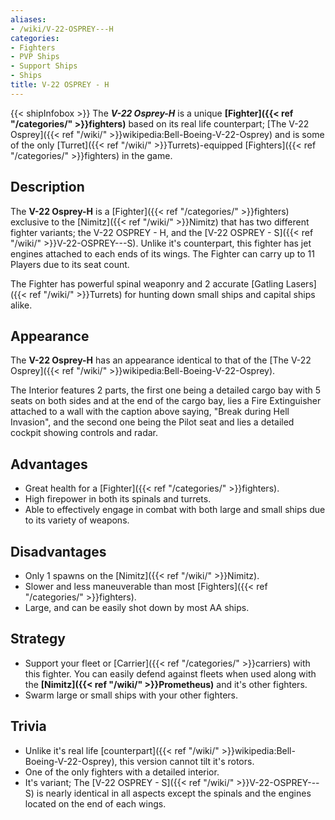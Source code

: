 ```yaml
---
aliases:
- /wiki/V-22-OSPREY---H
categories:
- Fighters
- PVP Ships
- Support Ships
- Ships
title: V-22 OSPREY - H
---
```


{{< shipInfobox >}} The **_V-22 Osprey-H_** is a unique **[Fighter]({{< ref "/categories/" >}}fighters)** based on its real life counterpart; [The V-22 Osprey]({{< ref "/wiki/" >}}wikipedia:Bell-Boeing-V-22-Osprey) and is some of the only [Turret]({{< ref "/wiki/" >}}Turrets)-equipped [Fighters]({{< ref "/categories/" >}}fighters) in the game.

## Description

The **V-22 Osprey-H** is a [Fighter]({{< ref "/categories/" >}}fighters) exclusive to the [Nimitz]({{< ref "/wiki/" >}}Nimitz) that has two different fighter variants; the V-22 OSPREY - H, and the [V-22 OSPREY - S]({{< ref "/wiki/" >}}V-22-OSPREY---S). Unlike it's counterpart, this fighter has jet engines attached to each ends of its wings. The Fighter can carry up to 11 Players due to its seat count.

The Fighter has powerful spinal weaponry and 2 accurate [Gatling Lasers]({{< ref "/wiki/" >}}Turrets) for hunting down small ships and capital ships alike.

## Appearance

The **V-22 Osprey-H** has an appearance identical to that of the [The V-22 Osprey]({{< ref "/wiki/" >}}wikipedia:Bell-Boeing-V-22-Osprey).

The Interior features 2 parts, the first one being a detailed cargo bay with 5 seats on both sides and at the end of the cargo bay, lies a Fire Extinguisher attached to a wall with the caption above saying, "Break during Hell Invasion", and the second one being the Pilot seat and lies a detailed cockpit showing controls and radar.

## Advantages

- Great health for a [Fighter]({{< ref "/categories/" >}}fighters).
- High firepower in both its spinals and turrets.
- Able to effectively engage in combat with both large and small ships due to its variety of weapons.

## Disadvantages

- Only 1 spawns on the [Nimitz]({{< ref "/wiki/" >}}Nimitz).
- Slower and less maneuverable than most [Fighters]({{< ref "/categories/" >}}fighters).
- Large, and can be easily shot down by most AA ships.

## Strategy

- Support your fleet or [Carrier]({{< ref "/categories/" >}}carriers) with this fighter. You can easily defend against fleets when used along with the **[Nimitz]({{< ref "/wiki/" >}}Prometheus)** and it's other fighters.
- Swarm large or small ships with your other fighters.

## Trivia

- Unlike it's real life [counterpart]({{< ref "/wiki/" >}}wikipedia:Bell-Boeing-V-22-Osprey), this version cannot tilt it's rotors.
- One of the only fighters with a detailed interior.
- It's variant; The [V-22 OSPREY - S]({{< ref "/wiki/" >}}V-22-OSPREY---S) is nearly identical in all aspects except the spinals and the engines located on the end of each wings.